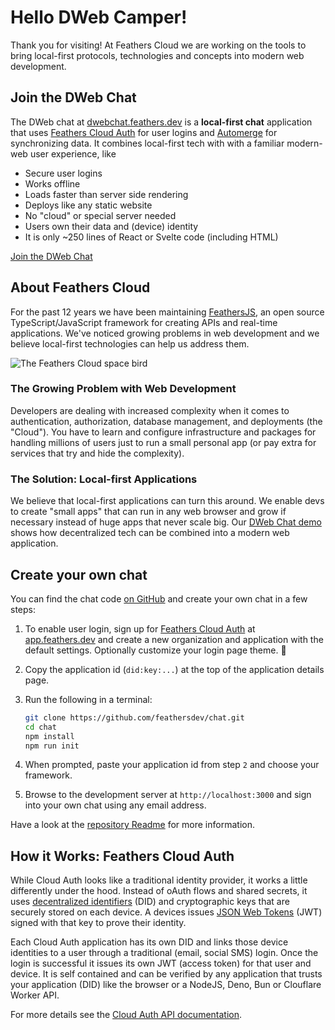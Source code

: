 # Hello DWeb Camper!

Thank you for visiting! At Feathers Cloud we are working on the tools to bring local-first protocols, technologies and concepts into modern web development.

## Join the DWeb Chat

The DWeb chat at [dwebchat.feathers.dev](https://dwebchat.feathers.dev) is a **local-first chat** application that uses [Feathers Cloud Auth](./auth/index.md) for user logins and [Automerge](https://automerge.org) for synchronizing data. It combines local-first tech with with a familiar modern-web user experience, like

- Secure user logins
- Works offline
- Loads faster than server side rendering
- Deploys like any static website
- No "cloud" or special server needed
- Users own their data and (device) identity
- It is only ~250 lines of React or Svelte code (including HTML)

[Join the DWeb Chat](https://dwebchat.feathers.dev)

## About Feathers Cloud

For the past 12 years we have been maintaining [FeathersJS](https://feathersjs.com), an open source TypeScript/JavaScript framework for creating APIs and real-time applications. We've noticed growing problems in web development and we believe local-first technologies can help us address them.

![The Feathers Cloud space bird](/dweb-landing.png)

### The Growing Problem with Web Development

Developers are dealing with increased complexity when it comes to authentication, authorization, database management, and deployments (the "Cloud"). You have to learn and configure infrastructure and packages for handling millions of users just to run a small personal app (or pay extra for services that try and hide the complexity).

### The Solution: Local-first Applications

We believe that local-first applications can turn this around. We enable devs to create "small apps" that can run in any web browser and grow if necessary instead of huge apps that never scale big. Our [DWeb Chat demo](https://dwebchat.feathers.dev) shows how decentralized tech can be combined into a modern web application.

## Create your own chat

You can find the chat code [on GitHub](https://github.com/feathersdev/chat/) and create your own chat in a few steps:

1. To enable user login, sign up for [Feathers Cloud Auth](https://feathers.dev/auth/) at [app.feathers.dev](https://app.feathers.dev) and create a new organization and application with the default settings. Optionally customize your login page theme. 🤩
2. Copy the application id (`did:key:...`) at the top of the application details page.
3. Run the following in a terminal:

   ```sh
   git clone https://github.com/feathersdev/chat.git
   cd chat
   npm install
   npm run init
   ```

4. When prompted, paste your application id from step `2` and choose your framework.
5. Browse to the development server at `http://localhost:3000` and sign into your own chat using any email address.

Have a look at the [repository Readme](https://github.com/feathersdev/chat/) for more information.

## How it Works: Feathers Cloud Auth

While Cloud Auth looks like a traditional identity provider, it works a little differently under the hood. Instead of oAuth flows and shared secrets, it uses [decentralized identifiers](https://en.wikipedia.org/wiki/Decentralized_identifier) (DID) and cryptographic keys that are securely stored on each device. A devices issues [JSON Web Tokens](https://jwt.io/) (JWT) signed with that key to prove their identity.

Each Cloud Auth application has its own DID and links those device identities to a user through a traditional (email, social SMS) login. Once the login is successful it issues its own JWT (access token) for that user and device. It is self contained and can be verified by any application that trusts your application (DID) like the browser or a NodeJS, Deno, Bun or Clouflare Worker API.

For more details see the [Cloud Auth API documentation](./auth/index.md).
